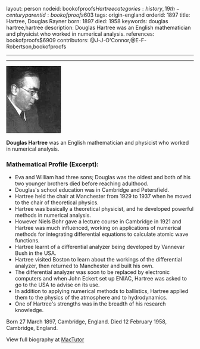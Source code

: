 layout: person
nodeid: bookofproofs$Hartree
categories: history,19th-century
parentid: bookofproofs$603
tags: origin-england
orderid: 1897
title: Hartree, Douglas Rayner
born: 1897
died: 1958
keywords: douglas hartree,hartree
description: Douglas Hartree was an English mathematician and physicist who worked in numerical analysis.
references: bookofproofs$6909
contributors: @J-J-O'Connor,@E-F-Robertson,bookofproofs

---



---

![Hartree.jpg](https://github.com/bookofproofs/bookofproofs.github.io/blob/main/_sources/_assets/images/portraits/Hartree.jpg?raw=true)

**Douglas Hartree** was an English mathematician and physicist who worked in numerical analysis.

### Mathematical Profile (Excerpt):
* Eva and William had three sons; Douglas was the oldest and both of his two younger brothers died before reaching adulthood.
* Douglas's school education was in Cambridge and Petersfield.
* Hartree held the chair at Manchester from 1929 to 1937 when he moved to the chair of theoretical physics.
* Hartree was basically a theoretical physicist, and he developed powerful methods in numerical analysis.
* However Niels Bohr gave a lecture course in Cambridge in 1921 and Hartree was much influenced, working on applications of numerical methods for integrating differential equations to calculate atomic wave functions.
* Hartree learnt of a differential analyzer being developed by Vannevar Bush in the USA.
* Hartree visited Boston to learn about the workings of the differential analyzer, then returned to Manchester and built his own.
* The differential analyzer was soon to be replaced by electronic computers and when John Eckert set up ENIAC, Hartree was asked to go to the USA to advise on its use.
* In addition to applying numerical methods to ballistics, Hartree applied them to the physics of the atmosphere and to hydrodynamics.
* One of Hartree's strengths was in the breadth of his research knowledge.

Born 27 March 1897, Cambridge, England. Died 12 February 1958, Cambridge, England.

View full biography at [MacTutor](https://mathshistory.st-andrews.ac.uk/Biographies/Hartree/)
